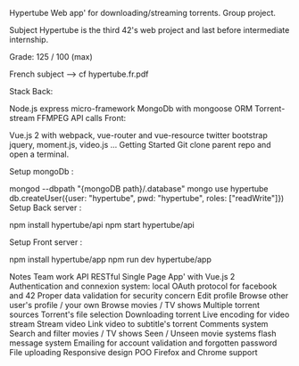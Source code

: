 Hypertube
Web app' for downloading/streaming torrents. Group project.

Subject
Hypertube is the third 42's web project and last before intermediate internship.

Grade: 125 / 100 (max)

French subject --> cf hypertube.fr.pdf

Stack
Back:

Node.js express micro-framework
MongoDb with mongoose ORM
Torrent-stream
FFMPEG
API calls
Front:

Vue.js 2 with webpack, vue-router and vue-resource
twitter bootstrap
jquery, moment.js, video.js ...
Getting Started
Git clone parent repo and open a terminal.

Setup mongoDb :

mongod --dbpath "{mongoDB path}/.database"
mongo
use hypertube
db.createUser({user: "hypertube", pwd: "hypertube", roles: ["readWrite"]})
Setup Back server :

npm install hypertube/api
npm start hypertube/api

Setup Front server :

npm install hypertube/app
npm run dev hypertube/app

Notes
Team work
API RESTful
Single Page App' with Vue.js 2
Authentication and connexion system:
local
OAuth protocol for facebook and 42
Proper data validation for security concern
Edit profile
Browse other user's profile / your own
Browse movies / TV shows
Multiple torrent sources
Torrent's file selection
Downloading torrent
Live encoding for video stream
Stream video
Link video to subtitle's torrent
Comments system
Search and filter movies / TV shows
Seen / Unseen movie systems
flash message system
Emailing for account validation and forgotten password
File uploading
Responsive design
POO
Firefox and Chrome support
